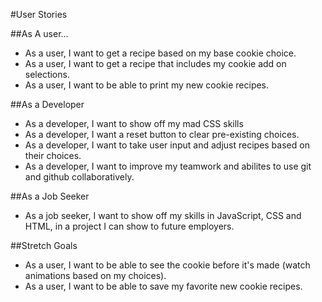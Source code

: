 #User Stories

##As A user...
- As a user, I want to get a recipe based on my base cookie choice.
- As a user, I want to get a recipe that includes my cookie add on selections.
- As a user, I want to be able to print my new cookie recipes.

##As a Developer
- As a developer, I want to show off my mad CSS skills
- As a developer, I want a reset button to clear pre-existing choices.
- As a developer, I want to take user input and adjust recipes based on their choices.
- As a developer, I want to improve my teamwork and abilites to use git and github collaboratively.

##As a Job Seeker
- As a job seeker, I want to show off my skills in JavaScript, CSS and HTML, in a project I can show to future employers.


##Stretch Goals
- As a user, I want to be able to see the cookie before it's made (watch animations based on my choices).
- As a user, I want to be able to save my favorite new cookie recipes.